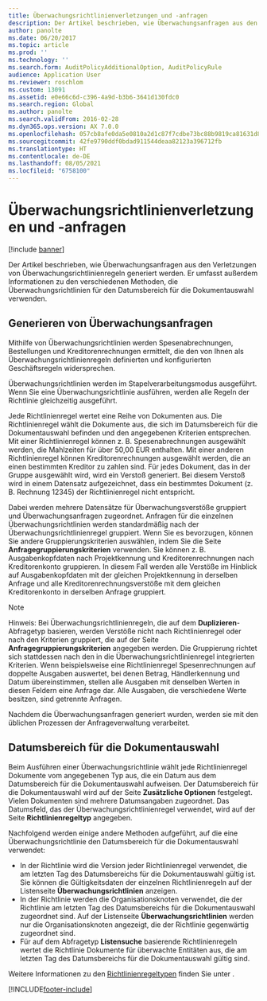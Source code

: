 ```yaml
---
title: Überwachungsrichtlinienverletzungen und -anfragen
description: Der Artikel beschrieben, wie Überwachungsanfragen aus den Verletzungen von Überwachungsrichtlinienregeln generiert werden. Er umfasst außerdem Informationen zu den verschiedenen Methoden, die Überwachungsrichtlinien für den Datumsbereich für die Dokumentauswahl verwenden.
author: panolte
ms.date: 06/20/2017
ms.topic: article
ms.prod: ''
ms.technology: ''
ms.search.form: AuditPolicyAdditionalOption, AuditPolicyRule
audience: Application User
ms.reviewer: roschlom
ms.custom: 13091
ms.assetid: e0e66c6d-c396-4a9d-b3b6-3641d130fdc0
ms.search.region: Global
ms.author: panolte
ms.search.validFrom: 2016-02-28
ms.dyn365.ops.version: AX 7.0.0
ms.openlocfilehash: 057cb8afe0da5e0810a2d1c87f7cdbe73bc88b9819ca81631d889bfa1cc55e6c
ms.sourcegitcommit: 42fe9790ddf0bdad911544deaa82123a396712fb
ms.translationtype: HT
ms.contentlocale: de-DE
ms.lasthandoff: 08/05/2021
ms.locfileid: "6758100"
---
```

# <a name="audit-policy-violations-and-cases"></a>Überwachungsrichtlinienverletzungen und -anfragen

[!include [banner](../includes/banner.md)]

Der Artikel beschrieben, wie Überwachungsanfragen aus den Verletzungen von Überwachungsrichtlinienregeln generiert werden. Er umfasst außerdem Informationen zu den verschiedenen Methoden, die Überwachungsrichtlinien für den Datumsbereich für die Dokumentauswahl verwenden.

## <a name="how-audit-cases-are-generated"></a>Generieren von Überwachungsanfragen

Mithilfe von Überwachungsrichtlinien werden Spesenabrechnungen, Bestellungen und Kreditorenrechnungen ermittelt, die den von Ihnen als Überwachungsrichtlinienregeln definierten und konfigurierten Geschäftsregeln widersprechen. 

Überwachungsrichtlinien werden im Stapelverarbeitungsmodus ausgeführt. Wenn Sie eine Überwachungsrichtlinie ausführen, werden alle Regeln der Richtlinie gleichzeitig ausgeführt.

Jede Richtlinienregel wertet eine Reihe von Dokumenten aus. Die Richtlinienregel wählt die Dokumente aus, die sich im Datumsbereich für die Dokumentauswahl befinden und den angegebenen Kriterien entsprechen. Mit einer Richtlinienregel können z. B. Spesenabrechnungen ausgewählt werden, die Mahlzeiten für über 50,00 EUR enthalten. Mit einer anderen Richtlinienregel können Kreditorenrechnungen ausgewählt werden, die an einen bestimmten Kreditor zu zahlen sind. Für jedes Dokument, das in der Gruppe ausgewählt wird, wird ein Verstoß generiert. Bei diesem Verstoß wird in einem Datensatz aufgezeichnet, dass ein bestimmtes Dokument (z. B. Rechnung 12345) der Richtlinienregel nicht entspricht. 

Dabei werden mehrere Datensätze für Überwachungsverstöße gruppiert und Überwachungsanfragen zugeordnet. Anfragen für die einzelnen Überwachungsrichtlinien werden standardmäßig nach der Überwachungsrichtlinienregel gruppiert. Wenn Sie es bevorzugen, können Sie andere Gruppierungskriterien auswählen, indem Sie die Seite **Anfragegruppierungskriterien** verwenden. Sie können z. B. Ausgabenkopfdaten nach Projektkennung und Kreditorenrechnungen nach Kreditorenkonto gruppieren. In diesem Fall werden alle Verstöße im Hinblick auf Ausgabenkopfdaten mit der gleichen Projektkennung in derselben Anfrage und alle Kreditorenrechnungsverstöße mit dem gleichen Kreditorenkonto in derselben Anfrage gruppiert. 

> [!NOTE]
> Hinweis: Bei Überwachungsrichtlinienregeln, die auf dem **Duplizieren**-Abfragetyp basieren, werden Verstöße nicht nach Richtlinienregel oder nach den Kriterien gruppiert, die auf der Seite **Anfragegruppierungskriterien** angegeben werden. Die Gruppierung richtet sich stattdessen nach den in die Überwachungsrichtlinienregel integrierten Kriterien. Wenn beispielsweise eine Richtlinienregel Spesenrechnungen auf doppelte Ausgaben auswertet, bei denen Betrag, Händlerkennung und Datum übereinstimmen, stellen alle Ausgaben mit denselben Werten in diesen Feldern eine Anfrage dar. Alle Ausgaben, die verschiedene Werte besitzen, sind getrennte Anfragen.

Nachdem die Überwachungsanfragen generiert wurden, werden sie mit den üblichen Prozessen der Anfrageverwaltung verarbeitet.

## <a name="document-selection-date-ranges"></a>Datumsbereich für die Dokumentauswahl
Beim Ausführen einer Überwachungsrichtlinie wählt jede Richtlinienregel Dokumente vom angegebenen Typ aus, die ein Datum aus dem Datumsbereich für die Dokumentauswahl aufweisen. Der Datumsbereich für die Dokumentauswahl wird auf der Seite **Zusätzliche Optionen** festgelegt. Vielen Dokumenten sind mehrere Datumsangaben zugeordnet. Das Datumsfeld, das der Überwachungsrichtlinienregel verwendet, wird auf der Seite **Richtlinienregeltyp** angegeben.

Nachfolgend werden einige andere Methoden aufgeführt, auf die eine Überwachungsrichtlinie den Datumsbereich für die Dokumentauswahl verwendet:

-   In der Richtlinie wird die Version jeder Richtlinienregel verwendet, die am letzten Tag des Datumsbereichs für die Dokumentauswahl gültig ist. Sie können die Gültigkeitsdaten der einzelnen Richtlinienregeln auf der Listenseite **Überwachungsrichtlinien** anzeigen.
-   In der Richtlinie werden die Organisationsknoten verwendet, die der Richtlinie am letzten Tag des Datumsbereichs für die Dokumentauswahl zugeordnet sind. Auf der Listenseite **Überwachungsrichtlinien** werden nur die Organisationsknoten angezeigt, die der Richtlinie gegenwärtig zugeordnet sind.
-   Für auf dem Abfragetyp **Listensuche** basierende Richtlinienregeln wertet die Richtlinie Dokumente für überwachte Entitäten aus, die am letzten Tag des Datumsbereichs für die Dokumentauswahl gültig sind.


Weitere Informationen zu den [Richtlinienregeltypen](audit-policy-rules.md) finden Sie unter .





[!INCLUDE[footer-include](../../includes/footer-banner.md)]